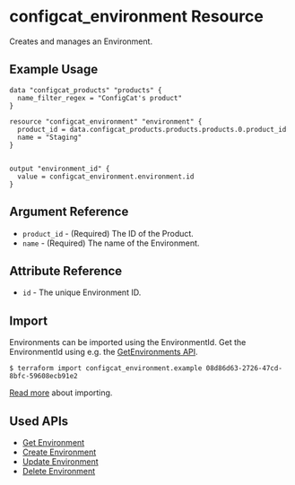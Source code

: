 # configcat_environment Resource

Creates and manages an Environment.  

## Example Usage

```hcl
data "configcat_products" "products" {
  name_filter_regex = "ConfigCat's product"
}

resource "configcat_environment" "environment" {
  product_id = data.configcat_products.products.products.0.product_id
  name = "Staging"
}


output "environment_id" {
  value = configcat_environment.environment.id
}
```

## Argument Reference

* `product_id` - (Required) The ID of the Product.
* `name` - (Required) The name of the Environment.

## Attribute Reference

* `id` - The unique Environment ID.

## Import

Environments can be imported using the EnvironmentId. Get the EnvironmentId using e.g. the [GetEnvironments API](https://api.configcat.com/docs/#operation/get-environments).

```
$ terraform import configcat_environment.example 08d86d63-2726-47cd-8bfc-59608ecb91e2
```

[Read more](https://learn.hashicorp.com/tutorials/terraform/state-import) about importing.

## Used APIs
* [Get Environment](https://api.configcat.com/docs/index.html#operation/get-environment)
* [Create Environment](https://api.configcat.com/docs/index.html#operation/create-environment)
* [Update Environment](https://api.configcat.com/docs/index.html#operation/update-environment)
* [Delete Environment](https://api.configcat.com/docs/index.html#operation/delete-environment)
